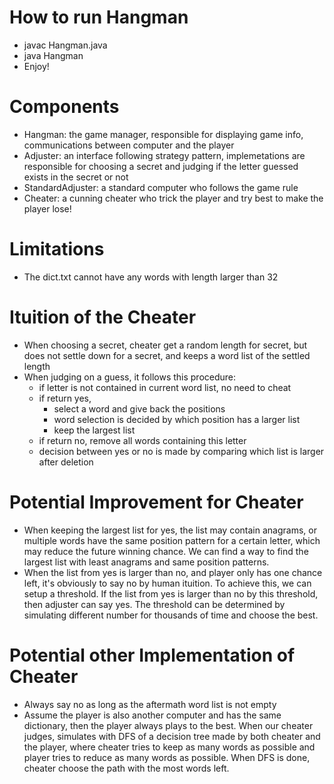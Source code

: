 # How to run Hangman
- javac Hangman.java
- java Hangman
- Enjoy!

# Components
- Hangman: the game manager, responsible for displaying game info, communications between computer and the player
- Adjuster: an interface following strategy pattern, implemetations are responsible for choosing a secret and judging if the letter guessed exists in the secret or not
- StandardAdjuster: a standard computer who follows the game rule
- Cheater: a cunning cheater who trick the player and try best to make the player lose!

# Limitations
- The dict.txt cannot have any words with length larger than 32

# Ituition of the Cheater
- When choosing a secret, cheater get a random length for secret, but does not settle down for a secret, and keeps a word list of the settled length
- When judging on a guess, it follows this procedure:
  - if letter is not contained in current word list, no need to cheat
  - if return yes, 
      - select a word and give back the positions
      - word selection is decided by which position has a larger list
      - keep the largest list
  - if return no, remove all words containing this letter
  - decision between yes or no is made by comparing which list is larger after deletion

# Potential Improvement for Cheater
- When keeping the largest list for yes, the list may contain anagrams, or multiple words have the same position pattern for a certain letter, which may reduce the future winning chance. We can find a way to find the largest list with least anagrams and same position patterns.
- When the list from yes is larger than no, and player only has one chance left, it's obviously to say no by human ituition. To achieve this, we can setup a threshold. If the list from yes is larger than no by this threshold, then adjuster can say yes. The threshold can be determined by simulating different number for thousands of time and choose the best.

# Potential other Implementation of Cheater
- Always say no as long as the aftermath word list is not empty
- Assume the player is also another computer and has the same dictionary, then the player always plays to the best. When our cheater judges, simulates with DFS of a decision tree made by both cheater and the player, where cheater tries to keep as many words as possible and player tries to reduce as many words as possible. When DFS is done, cheater choose the path with the most words left.